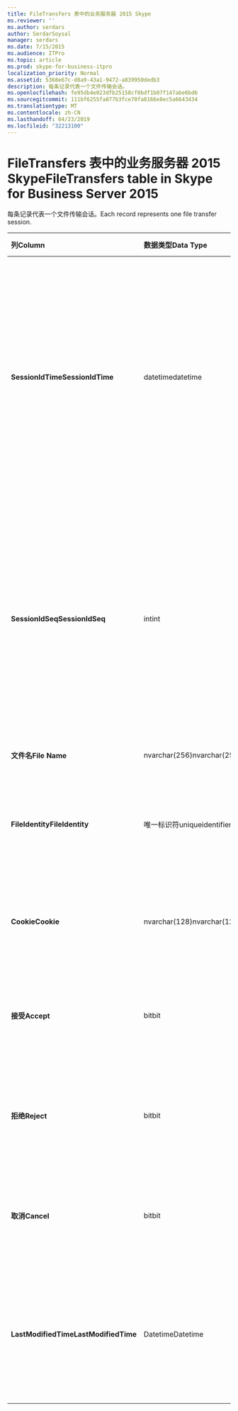 ```yaml
---
title: FileTransfers 表中的业务服务器 2015 Skype
ms.reviewer: ''
ms.author: serdars
author: SerdarSoysal
manager: serdars
ms.date: 7/15/2015
ms.audience: ITPro
ms.topic: article
ms.prod: skype-for-business-itpro
localization_priority: Normal
ms.assetid: 5368e67c-d8a9-43a1-9472-a839950dedb3
description: 每条记录代表一个文件传输会话。
ms.openlocfilehash: fe95db4e023dfb25158cf0bdf1b07f147abe6bd6
ms.sourcegitcommit: 111bf6255fa877b3fce70fa8166e8ec5a6643434
ms.translationtype: MT
ms.contentlocale: zh-CN
ms.lasthandoff: 04/23/2019
ms.locfileid: "32213100"
---
```

# <a name="filetransfers-table-in-skype-for-business-server-2015"></a><span data-ttu-id="ac3a9-103">FileTransfers 表中的业务服务器 2015 Skype</span><span class="sxs-lookup"><span data-stu-id="ac3a9-103">FileTransfers table in Skype for Business Server 2015</span></span>
 
<span data-ttu-id="ac3a9-104">每条记录代表一个文件传输会话。</span><span class="sxs-lookup"><span data-stu-id="ac3a9-104">Each record represents one file transfer session.</span></span>
  
|<span data-ttu-id="ac3a9-105">**列**</span><span class="sxs-lookup"><span data-stu-id="ac3a9-105">**Column**</span></span>|<span data-ttu-id="ac3a9-106">**数据类型**</span><span class="sxs-lookup"><span data-stu-id="ac3a9-106">**Data Type**</span></span>|<span data-ttu-id="ac3a9-107">**键/索引**</span><span class="sxs-lookup"><span data-stu-id="ac3a9-107">**Key/Index**</span></span>|<span data-ttu-id="ac3a9-108">**详细信息**</span><span class="sxs-lookup"><span data-stu-id="ac3a9-108">**Details**</span></span>|
|:-----|:-----|:-----|:-----|
|<span data-ttu-id="ac3a9-109">**SessionIdTime**</span><span class="sxs-lookup"><span data-stu-id="ac3a9-109">**SessionIdTime**</span></span> <br/> |<span data-ttu-id="ac3a9-110">datetime</span><span class="sxs-lookup"><span data-stu-id="ac3a9-110">datetime</span></span>  <br/> |<span data-ttu-id="ac3a9-111">主、 外</span><span class="sxs-lookup"><span data-stu-id="ac3a9-111">Primary, Foreign</span></span>  <br/> |<span data-ttu-id="ac3a9-112">会话请求的时间。</span><span class="sxs-lookup"><span data-stu-id="ac3a9-112">Time of session request.</span></span> <span data-ttu-id="ac3a9-113">与**SessionIdSeq**结合使用，来唯一地标识会话。</span><span class="sxs-lookup"><span data-stu-id="ac3a9-113">Used in conjunction with **SessionIdSeq** to uniquely identify a session.</span></span> <span data-ttu-id="ac3a9-114">[Dialogs 表中的业务服务器 2015 Skype](dialogs.md)的详细信息，请参阅。</span><span class="sxs-lookup"><span data-stu-id="ac3a9-114">See the [Dialogs table in Skype for Business Server 2015](dialogs.md) for more information.</span></span> <br/> |
|<span data-ttu-id="ac3a9-115">**SessionIdSeq**</span><span class="sxs-lookup"><span data-stu-id="ac3a9-115">**SessionIdSeq**</span></span> <br/> |<span data-ttu-id="ac3a9-116">int</span><span class="sxs-lookup"><span data-stu-id="ac3a9-116">int</span></span>  <br/> |<span data-ttu-id="ac3a9-117">主、 外</span><span class="sxs-lookup"><span data-stu-id="ac3a9-117">Primary, Foreign</span></span>  <br/> |<span data-ttu-id="ac3a9-118">标识会话的 ID 号。</span><span class="sxs-lookup"><span data-stu-id="ac3a9-118">ID number to identify the session.</span></span> <span data-ttu-id="ac3a9-119">与**SessionIdTime**结合使用，来唯一地标识会话。</span><span class="sxs-lookup"><span data-stu-id="ac3a9-119">Used in conjunction with **SessionIdTime** to uniquely identify a session.</span></span> <span data-ttu-id="ac3a9-120">[Dialogs 表中的业务服务器 2015 Skype](dialogs.md)的详细信息，请参阅。</span><span class="sxs-lookup"><span data-stu-id="ac3a9-120">See the [Dialogs table in Skype for Business Server 2015](dialogs.md) for more information.</span></span> <br/> |
|<span data-ttu-id="ac3a9-121">**文件名**</span><span class="sxs-lookup"><span data-stu-id="ac3a9-121">**File Name**</span></span> <br/> |<span data-ttu-id="ac3a9-122">nvarchar(256)</span><span class="sxs-lookup"><span data-stu-id="ac3a9-122">nvarchar(256)</span></span>  <br/> ||<span data-ttu-id="ac3a9-123">文件的名称。</span><span class="sxs-lookup"><span data-stu-id="ac3a9-123">Name of the file.</span></span>  <br/> |
|<span data-ttu-id="ac3a9-124">**FileIdentity**</span><span class="sxs-lookup"><span data-stu-id="ac3a9-124">**FileIdentity**</span></span> <br/> |<span data-ttu-id="ac3a9-125">唯一标识符</span><span class="sxs-lookup"><span data-stu-id="ac3a9-125">uniqueidentifier</span></span>  <br/> ||<span data-ttu-id="ac3a9-126">来区分涉及同一文件名的文件传输的唯一标识符。</span><span class="sxs-lookup"><span data-stu-id="ac3a9-126">Unique identifier to distinguish between file transfers involving the same file name.</span></span>  <br/> |
|<span data-ttu-id="ac3a9-127">**Cookie**</span><span class="sxs-lookup"><span data-stu-id="ac3a9-127">**Cookie**</span></span> <br/> |<span data-ttu-id="ac3a9-128">nvarchar(128)</span><span class="sxs-lookup"><span data-stu-id="ac3a9-128">nvarchar(128)</span></span>  <br/> |<span data-ttu-id="ac3a9-129">Primary</span><span class="sxs-lookup"><span data-stu-id="ac3a9-129">Primary</span></span>  <br/> |<span data-ttu-id="ac3a9-130">用于标识与此关联时每个后续消息。</span><span class="sxs-lookup"><span data-stu-id="ac3a9-130">Used to identify every follow-up message as being associated with this one.</span></span>  <br/> |
|<span data-ttu-id="ac3a9-131">**接受**</span><span class="sxs-lookup"><span data-stu-id="ac3a9-131">**Accept**</span></span> <br/> |<span data-ttu-id="ac3a9-132">bit</span><span class="sxs-lookup"><span data-stu-id="ac3a9-132">bit</span></span>  <br/> ||<span data-ttu-id="ac3a9-133">可以是 TRUE 或 NULL。</span><span class="sxs-lookup"><span data-stu-id="ac3a9-133">Can be TRUE or NULL.</span></span> <span data-ttu-id="ac3a9-134">如果为 TRUE，则拒绝和取消将为 NULL。</span><span class="sxs-lookup"><span data-stu-id="ac3a9-134">If TRUE, then Reject and Cancel will be NULL.</span></span>  <br/> |
|<span data-ttu-id="ac3a9-135">**拒绝**</span><span class="sxs-lookup"><span data-stu-id="ac3a9-135">**Reject**</span></span> <br/> |<span data-ttu-id="ac3a9-136">bit</span><span class="sxs-lookup"><span data-stu-id="ac3a9-136">bit</span></span>  <br/> ||<span data-ttu-id="ac3a9-137">可以是 TRUE 或 NULL。</span><span class="sxs-lookup"><span data-stu-id="ac3a9-137">Can be TRUE or NULL.</span></span> <span data-ttu-id="ac3a9-138">如果为 TRUE，接受和取消都将为 NULL。</span><span class="sxs-lookup"><span data-stu-id="ac3a9-138">If TRUE, then Accept and Cancel will be NULL.</span></span>  <br/> |
|<span data-ttu-id="ac3a9-139">**取消**</span><span class="sxs-lookup"><span data-stu-id="ac3a9-139">**Cancel**</span></span> <br/> |<span data-ttu-id="ac3a9-140">bit</span><span class="sxs-lookup"><span data-stu-id="ac3a9-140">bit</span></span>  <br/> ||<span data-ttu-id="ac3a9-141">可以是 TRUE 或 NULL。</span><span class="sxs-lookup"><span data-stu-id="ac3a9-141">Can be TRUE or NULL.</span></span> <span data-ttu-id="ac3a9-142">如果为 true，则接受和拒绝都将为 NULL。</span><span class="sxs-lookup"><span data-stu-id="ac3a9-142">If TRUE, then Accept and Reject will be NULL.</span></span>  <br/> |
|<span data-ttu-id="ac3a9-143">**LastModifiedTime**</span><span class="sxs-lookup"><span data-stu-id="ac3a9-143">**LastModifiedTime**</span></span> <br/> |<span data-ttu-id="ac3a9-144">Datetime</span><span class="sxs-lookup"><span data-stu-id="ac3a9-144">Datetime</span></span>  <br/> ||<span data-ttu-id="ac3a9-145">供监控服务内部使用。</span><span class="sxs-lookup"><span data-stu-id="ac3a9-145">For internal use by the Monitoring service.</span></span>  <br/> <span data-ttu-id="ac3a9-146">为业务服务器 2015年在 Skype 引入了此字段。</span><span class="sxs-lookup"><span data-stu-id="ac3a9-146">This field was introduced in Skype for Business Server 2015.</span></span>  <br/> |
   

